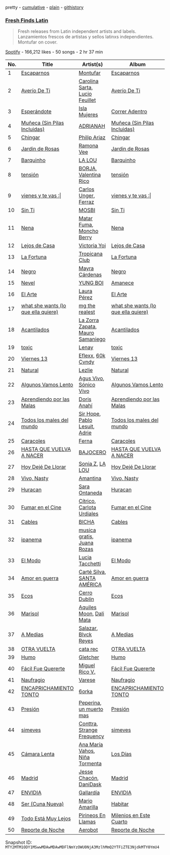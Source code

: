 pretty - [cumulative](/playlists/cumulative/37i9dQZF1DXagUeYbNSnOA.md) - [plain](/playlists/plain/37i9dQZF1DXagUeYbNSnOA) - [githistory](https://github.githistory.xyz/mackorone/spotify-playlist-archive/blob/main/playlists/plain/37i9dQZF1DXagUeYbNSnOA)

### [Fresh Finds Latin](https://open.spotify.com/playlist/37i9dQZF1DXagUeYbNSnOA)

> Fresh releases from Latin independent artists and labels\. Lanzamientos frescos de artistas y sellos latinxs independientes\. Montufar on cover.

[Spotify](https://open.spotify.com/user/spotify) - 166,212 likes - 50 songs - 2 hr 37 min

| No. | Title | Artist(s) | Album | Length |
|---|---|---|---|---|
| 1 | [Escaparnos](https://open.spotify.com/track/3XA8AUMd7XzjcDKM8OYKvp) | [Montufar](https://open.spotify.com/artist/6BuzxLQYLRoxxjuD8iSx1t) | [Escaparnos](https://open.spotify.com/album/2vLW1oE1LgQnyVFwRI0fo7) | 3:25 |
| 2 | [Averío De Ti](https://open.spotify.com/track/45PSB45t9c5XcDZ0Abft6X) | [Carolina Sarta](https://open.spotify.com/artist/38Tnki67cV9yqRdfTv1JxF), [Lucio Feuillet](https://open.spotify.com/artist/5cV9Dza9Slv8jlGAzYYiCy) | [Averío De Ti](https://open.spotify.com/album/3EcmfOJQR9kIQRSbxQQe3v) | 3:12 |
| 3 | [Esperándote](https://open.spotify.com/track/0AdFtQ2cr68MmVSSeiXQVe) | [Isla Mujeres](https://open.spotify.com/artist/2VLQDfdzVswx2x3BNYwfcS) | [Correr Adentro](https://open.spotify.com/album/1xFdj2dVA2nIYnYuU0hUuq) | 3:10 |
| 4 | [Muñeca \(Sin Pilas Incluidas\)](https://open.spotify.com/track/60uCZaPtkdQ5XXLYSLjLon) | [ADRIANAH](https://open.spotify.com/artist/4qqpXhZ0OApTtS6cOOaPHn) | [Muñeca \(Sin Pilas Incluidas\)](https://open.spotify.com/album/5f8tUSpNqjENnKf3oKIGMU) | 3:29 |
| 5 | [Chingar](https://open.spotify.com/track/1ObJpcl278iy6QQRDxthNv) | [Philip Ariaz](https://open.spotify.com/artist/0OJB7a56o2eMyB6hOmv6vC) | [Chingar](https://open.spotify.com/album/5Vz2CB22pxl6YkL8FA2PRX) | 2:07 |
| 6 | [Jardin de Rosas](https://open.spotify.com/track/7cdXvepkCmhFOjB3C6gt3C) | [Ramona Vee](https://open.spotify.com/artist/4hhKwEHzfRZJt9pJBTX31B) | [Jardin de Rosas](https://open.spotify.com/album/2UYt3QGKTUpCwwdTRwDPMR) | 3:22 |
| 7 | [Barquinho](https://open.spotify.com/track/50ToY96BGpEettrv6UeR5u) | [LA LOU](https://open.spotify.com/artist/75w81Tb6ENWrHm71RDYsof) | [Barquinho](https://open.spotify.com/album/1TIJdi8RR0NynFLZWqKdK0) | 2:32 |
| 8 | [tensión](https://open.spotify.com/track/2nO0Wk3YrbisjXcCDJkR5T) | [BORJA](https://open.spotify.com/artist/3n3mizV0nZXD1pKzRGoBGw), [Valentina Rico](https://open.spotify.com/artist/1VqjlTkCPuK6amNOlkM18d) | [tensión](https://open.spotify.com/album/0hnC4bP1PMMt18ZPdMftFX) | 3:07 |
| 9 | [vienes y te vas :\|](https://open.spotify.com/track/7JYmphizKecTyAicTJYgco) | [Carlos Unger](https://open.spotify.com/artist/6HjZFRvUOPRuaPNzUxtqWf), [Ferraz](https://open.spotify.com/artist/01VsXNrszWERedrdHgRVH2) | [vienes y te vas :\|](https://open.spotify.com/album/6BhQ6hPpS3saH0zGNdXIrU) | 3:09 |
| 10 | [Sin Ti](https://open.spotify.com/track/7Lcesyphe3BaJ9NrUn7VD4) | [MOSBI](https://open.spotify.com/artist/6kvoEVPUc4pJ6w8QO4DHef) | [Sin Ti](https://open.spotify.com/album/5XosYQ98MymeBJn3AOEApq) | 3:49 |
| 11 | [Nena](https://open.spotify.com/track/17YjrOFgczWPGaH7QyUNMF) | [Matar Fuma](https://open.spotify.com/artist/5QtJsmPyO7fPTh5wZzebTZ), [Moncho Berry](https://open.spotify.com/artist/7r3ulcCderiJsAhR2ljXpC) | [Nena](https://open.spotify.com/album/2ME9cJkhiJ0bhaL2nsnmKs) | 4:00 |
| 12 | [Lejos de Casa](https://open.spotify.com/track/73XCdtCioLUTL4EAvrKcqk) | [Victoria Yoi](https://open.spotify.com/artist/3qDaumbNDX2IrizHdita3T) | [Lejos de Casa](https://open.spotify.com/album/1wJMSBcODlTX2jN877SqqI) | 3:04 |
| 13 | [La Fortuna](https://open.spotify.com/track/6mRo583BXJeOOSaUYqHvjU) | [Tropicana Club](https://open.spotify.com/artist/3yZt4h8ao4zS5aJdo4ZSAn) | [La Fortuna](https://open.spotify.com/album/3dCPMqwndPfb2270NUjymY) | 2:58 |
| 14 | [Negro](https://open.spotify.com/track/09hvR9r7vIxdNDS8Jcylb5) | [Mayra Cárdenas](https://open.spotify.com/artist/2WqHyrHA3jRZWmTFTIynZ1) | [Negro](https://open.spotify.com/album/47nXLO7WVGjNijy7I7cEpT) | 4:05 |
| 15 | [Nevel](https://open.spotify.com/track/6wZ02O2sdWq8uUTpKyA7l2) | [YUNG BOI](https://open.spotify.com/artist/2IZTXLWKJGbmFiqly8VmvG) | [Amanece](https://open.spotify.com/album/4tKJLsb1LZLuJ09coedQqo) | 2:14 |
| 16 | [El Arte](https://open.spotify.com/track/0UMKCGCVxwVQbAHOC6NWZ0) | [Laura Pérez](https://open.spotify.com/artist/6qkgKoO4G9KfVQZAUs3Q58) | [El Arte](https://open.spotify.com/album/7Kd3CRCPa6FCjs5ldqCqxQ) | 3:25 |
| 17 | [what she wants \(lo que ella quiere\)](https://open.spotify.com/track/4aj2NlhP3oA8Kku2uxKmrB) | [mg the realest](https://open.spotify.com/artist/1um42f3vCpcV9AW0pasfEY) | [what she wants \(lo que ella quiere\)](https://open.spotify.com/album/35mQtgVQMFLyHjzEQMy57n) | 2:18 |
| 18 | [Acantilados](https://open.spotify.com/track/0CqNDLl4FNttIkXRsGseGW) | [La Zorra Zapata](https://open.spotify.com/artist/3BuxRmHMbdWFDtwTQ2lwe5), [Mauro Samaniego](https://open.spotify.com/artist/1mV80wU5C7aFDPn7GYRw9L) | [Acantilados](https://open.spotify.com/album/6zwTdrtd3h7xbuTK3a6fpM) | 3:11 |
| 19 | [toxic](https://open.spotify.com/track/0hNFItiR6gG6HggDP8yxyj) | [Lenay](https://open.spotify.com/artist/4NGQEs8rzLgKe5VbNqiV3D) | [toxic](https://open.spotify.com/album/4M9iAW1b6ko9riHb1utBDD) | 2:41 |
| 20 | [Viernes 13](https://open.spotify.com/track/6FDpPn3yrzqGd1Ga15Ju4O) | [Eflexx](https://open.spotify.com/artist/1Hn4pH541qMOF6J8F3jprI), [60k Cvndy](https://open.spotify.com/artist/3DYX3dAFVcFm28EObj4j3x) | [Viernes 13](https://open.spotify.com/album/4jgvk03mDBT8TEnm72Rtgv) | 1:39 |
| 21 | [Natural](https://open.spotify.com/track/03SLmnUTzDVHThnuFsZhcK) | [Lezlie](https://open.spotify.com/artist/278VaSr9ONC7O8n0CXm4Fg) | [Natural](https://open.spotify.com/album/4BLjShadSxoIYj899qy8Tw) | 3:28 |
| 22 | [Algunos Vamos Lento](https://open.spotify.com/track/6GMMBTALqswrAoZM3MI6HY) | [Agus Vivo](https://open.spotify.com/artist/6aULl90kAb6JwNUYjIgUdW), [Sónico Vivo](https://open.spotify.com/artist/4gKGHKgKXprf8kvRCmcrpe) | [Algunos Vamos Lento](https://open.spotify.com/album/40EUijzUPHVSKjPQlPhYNk) | 3:33 |
| 23 | [Aprendiendo por las Malas](https://open.spotify.com/track/0E1feCwQ9JoJ9jw5M6CcQF) | [Doris Anahí](https://open.spotify.com/artist/0Tubiaojq0PHvZahvXl1ju) | [Aprendiendo por las Malas](https://open.spotify.com/album/2981Dhu3mLI9a9HpfTClo3) | 3:13 |
| 24 | [Todos los males del mundo](https://open.spotify.com/track/2lfWlv2m3SNVwXU3byZYbs) | [Sir Hope](https://open.spotify.com/artist/53TIYA7MKf5c5tgpI4gcEA), [Pablo Lesuit](https://open.spotify.com/artist/4lA8TrVb4WS2bcyqaokXaT), [Adrie](https://open.spotify.com/artist/4RuSib7ZtJd4SI61XGkCto) | [Todos los males del mundo](https://open.spotify.com/album/7IuScTr4oggpnAse4t8G4m) | 2:56 |
| 25 | [Caracoles](https://open.spotify.com/track/7D2iqTnsZi9KQKUu5BOd2b) | [Ferna](https://open.spotify.com/artist/58FJ0VvcKAYY89TFOczBfK) | [Caracoles](https://open.spotify.com/album/4o4IPuj2n9rgsgfP44cQ9E) | 2:59 |
| 26 | [HASTA QUE VUELVA A NACER](https://open.spotify.com/track/4M1qy4gik7rB7x6ghabyCs) | [BAJOCERO](https://open.spotify.com/artist/0zry48rNmbs7Qd3gM4YkEq) | [HASTA QUE VUELVA A NACER](https://open.spotify.com/album/1k5OWhbf77VJkyvvknzi4p) | 2:26 |
| 27 | [Hoy Dejé De Llorar](https://open.spotify.com/track/7mQyrhiwZf5xOIr0klasjZ) | [Sonia Z](https://open.spotify.com/artist/27UX8NEXtI5CrpnqSAJWuh), [LA LOU](https://open.spotify.com/artist/75w81Tb6ENWrHm71RDYsof) | [Hoy Dejé De Llorar](https://open.spotify.com/album/4PM1GeOZpI3cP8329Plp1D) | 2:31 |
| 28 | [Vivo, Nasty](https://open.spotify.com/track/0FB4hbyCJsask8UEFwmTct) | [Amantina](https://open.spotify.com/artist/7hc53iJC9NjiLwr0BLWim7) | [Vivo, Nasty](https://open.spotify.com/album/7BQfeXcKCpnyCMB62DTthq) | 3:25 |
| 29 | [Huracan](https://open.spotify.com/track/3qJ26P2dLkSp5PxxGWVKBF) | [Sara Ontaneda](https://open.spotify.com/artist/3gNLzb7aAJ0ZfUkyEvomsC) | [Huracan](https://open.spotify.com/album/4FPzcCgliOsV62ZYXk9xqi) | 3:04 |
| 30 | [Fumar en el Cine](https://open.spotify.com/track/4U4gAOrhVCaCz1qdV4cT5z) | [Cítrico](https://open.spotify.com/artist/00CoCNLLdB7cWFgA8NG5q9), [Carlota Urdiales](https://open.spotify.com/artist/25OjIyCWup505eb4tS2AUl) | [Fumar en el Cine](https://open.spotify.com/album/3U1fAnbdelWZ3dKxCISPvr) | 3:20 |
| 31 | [Cables](https://open.spotify.com/track/0Xu5v9Ip6EM4zlQPMpbt1P) | [BICHA](https://open.spotify.com/artist/1vKbeZ75wHSMkcw2CisYbl) | [Cables](https://open.spotify.com/album/4lnhke8dhD04dReOJt39Vy) | 2:33 |
| 32 | [ipanema](https://open.spotify.com/track/1YvcKJxETEMFUEGY65NmdS) | [musica gratis](https://open.spotify.com/artist/4wVcG4AqJ5gyqs9mAYcV9G), [Juana Rozas](https://open.spotify.com/artist/73flNW7YBYMrnp83TEl5Hq) | [ipanema](https://open.spotify.com/album/7E6zdvwanjHQ4GNVSS6Waq) | 3:09 |
| 33 | [El Modo](https://open.spotify.com/track/5xGWm9iIIXimUuZj9r7n0T) | [Lucia Tacchetti](https://open.spotify.com/artist/374jlNpaJvanFJrslZYHBJ) | [El Modo](https://open.spotify.com/album/1kw9zmGzt5UUXLygT33LRS) | 4:16 |
| 34 | [Amor en guerra](https://open.spotify.com/track/6QeY07QRcll6fbiZfjVrfA) | [Carté Silva](https://open.spotify.com/artist/5BsEmoNcWV4NOWVJzelmBz), [SANTA AMÉRICA](https://open.spotify.com/artist/2J921NSkMMPMGj3lEHQE3u) | [Amor en guerra](https://open.spotify.com/album/1MqRdERZKY9MG8UcbgbY7Z) | 3:09 |
| 35 | [Ecos](https://open.spotify.com/track/5Ap6XYlUXlyDyEXdP70htc) | [Cerro Dublín](https://open.spotify.com/artist/1ZOH6fmb1eW0dHZgLCGui7) | [Ecos](https://open.spotify.com/album/4Yojme5Y0iF4NDmsbUuRfZ) | 3:32 |
| 36 | [Marisol](https://open.spotify.com/track/4iOe9PEYklFUXJMJAg7JDG) | [Aquiles Moon](https://open.spotify.com/artist/1UejGxMb9Ad1LkvLbphlq4), [Dali Mata](https://open.spotify.com/artist/5UeFBoZ5aFWt6MtINvwwxL) | [Marisol](https://open.spotify.com/album/2EuAUwiVcfAFrVQaKmHFtJ) | 4:13 |
| 37 | [A Medias](https://open.spotify.com/track/3NH7Cdm2G8zLZi8IqJ8gTn) | [Salazar](https://open.spotify.com/artist/73X4fppU5NABqeJgfX8nnf), [Blvck Reyes](https://open.spotify.com/artist/6xlYWUlopRTwGr2oOPa426) | [A Medias](https://open.spotify.com/album/6nCNu4TnCgP06u4TrP9UyD) | 2:40 |
| 38 | [OTRA VUELTA](https://open.spotify.com/track/4nQ990Go1KLZc0vcAhOx1j) | [cata rec](https://open.spotify.com/artist/6FuVz60JBS0jAVEpDzdY2A) | [OTRA VUELTA](https://open.spotify.com/album/4GvycMj3fs42X8Jx4WaokH) | 2:05 |
| 39 | [Humo](https://open.spotify.com/track/6zMrs96ltfF9YrXDuaGbku) | [Gletcher](https://open.spotify.com/artist/1koh2JIk9Q42FNn0llOpdi) | [Humo](https://open.spotify.com/album/7GXHP9ky24SraHw4kuCC2k) | 3:42 |
| 40 | [Fácil Fue Quererte](https://open.spotify.com/track/64RT9Eq5EVi0Bzsswt6rBK) | [Miguel Rico V.](https://open.spotify.com/artist/3GBEibrFUSRkJdlc00epWf) | [Fácil Fue Quererte](https://open.spotify.com/album/1EXO3vmaTAI6syuNlf13f3) | 3:23 |
| 41 | [Naufragio](https://open.spotify.com/track/2DrfPQ6ONLQaWB7nSbrf8i) | [Varese](https://open.spotify.com/artist/5DG278QHnEKfWW9zAGFeRg) | [Naufragio](https://open.spotify.com/album/78adW0Bc0zg5E6PqYdc3Vk) | 2:25 |
| 42 | [ENCAPRICHAMIENTO TONTO](https://open.spotify.com/track/3xKqSSFsCujHV1a9O4hAVy) | [6orka](https://open.spotify.com/artist/4MlHd91e94gXQrvfzocGlE) | [ENCAPRICHAMIENTO TONTO](https://open.spotify.com/album/1yL4RU51EKhePz9ky7r3SX) | 2:46 |
| 43 | [Presión](https://open.spotify.com/track/6HZ4171O3tuQXnSgwaIkm9) | [Peperina](https://open.spotify.com/artist/3lDXYMlB5VIBZdLoIZNC2r), [un muerto mas](https://open.spotify.com/artist/31BzLsWVOEfGQTDIe6atC0) | [Presión](https://open.spotify.com/album/1U8nk8BB1J5ZbPSt9L9hFy) | 3:30 |
| 44 | [simeves](https://open.spotify.com/track/6X4L2Kb4a3CelHXEwMZSsq) | [Conttra](https://open.spotify.com/artist/0xRizCdjBtIyBeMCLDkcBg), [Strange Frequency](https://open.spotify.com/artist/5uj2Fb3Gbj083ASKjgMEpp) | [simeves](https://open.spotify.com/album/661S3vn7rgq7hscQdlRe5g) | 3:11 |
| 45 | [Cámara Lenta](https://open.spotify.com/track/3Phkpm54EHflUG3z0jOhid) | [Ana María Vahos](https://open.spotify.com/artist/0JOEaSFcfKMWv91hwVTdf7), [Niña Tormenta](https://open.spotify.com/artist/0KJEHAoNtPaopqOHD6UIkY) | [Los Días](https://open.spotify.com/album/0DSBtXfbEulz3zDVrClVbR) | 3:04 |
| 46 | [Madrid](https://open.spotify.com/track/1330i3UvrgEgBJXEPPO3ba) | [Jesse Chacón](https://open.spotify.com/artist/55sk6MAN847i5rUk9jpxO3), [DaniDask](https://open.spotify.com/artist/1YIJrMkAoPxii7aNWXQlsd) | [Madrid](https://open.spotify.com/album/7H5rIPaAVi5xBvqcq77a7a) | 2:51 |
| 47 | [ENVIDIA](https://open.spotify.com/track/5OaJ7CyykcSB5bKPz840Df) | [Gallardía](https://open.spotify.com/artist/0yP5P5C0GfMQ8Nlpq3lFBY) | [ENVIDIA](https://open.spotify.com/album/0o5KxfeXVNlPuKedwJ5stP) | 3:08 |
| 48 | [Ser \(Cuna Nueva\)](https://open.spotify.com/track/6hwuyhh0RjFL1UOLq6YEwn) | [Mario Amarilla](https://open.spotify.com/artist/7upGAc8LqNX6CwxtJj0VI3) | [Habitar](https://open.spotify.com/album/3tpKaE9HTWamxY5njATfGB) | 4:51 |
| 49 | [Todo Está Muy Lejos](https://open.spotify.com/track/6CpoJZtmTMsybglCIOb6PE) | [Pirineos En Llamas](https://open.spotify.com/artist/522pAy9TuhE7aqrhl8tVFd) | [Milenios en Este Cuarto](https://open.spotify.com/album/5ALQAc8To4i5tTqzrtSizI) | 3:51 |
| 50 | [Reporte de Noche](https://open.spotify.com/track/0VfbwhLCU5RoURk2fx8z8F) | [Aerobot](https://open.spotify.com/artist/7BO2i1MVKhUrwQHFBkvBfQ) | [Reporte de Noche](https://open.spotify.com/album/37tTyLymHPCuxMJ0J433zv) | 3:26 |

Snapshot ID: `MTY2MTM1ODY1MSwwMDAwMDAwMDFlNmYzOWU0NjA3MzlhMmQ2YTFiZTE3NjdkMTY0YmU4`
